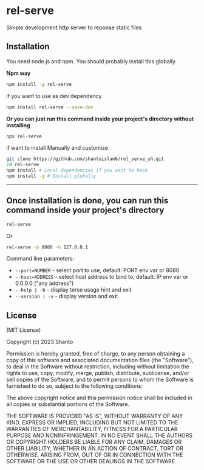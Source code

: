 # rel-serve

Simple development http server to reponse static files

Installation
------------

You need node.js and npm. You should probably install this globally.

**Npm way**
```sh
npm install -g rel-serve
```
if you want to use as dev dependency 

```sh
npm install rel-serve --save-dev
```
**Or you can just run this command inside your project's directory without installing**
```sh 
npx rel-serve
```

if want to install Manually and customize
```sh
git clone https://github.com/shantoislam6/rel_serve_sh.git
cd rel-serve
npm install # Local dependencies if you want to hack
npm install -g # Install globally
```
<hr>

Once installation is done, you can run this command inside your project's directory
------------
```sh
rel-serve
```
Or

```sh 
rel-serve -p 8080 -h 127.0.0.1
```



Command line parameters:

* `--port=NUMBER` - select port to use, default: PORT env var or 8080
* `--host=ADDRESS` - select host address to bind to, default: IP env var or 0.0.0.0 ("any address")
* `--help | -h` - display terse usage hint and exit
* `--version | -v` - display version and exit

License
-------

(MIT License)

Copyright (c) 2023 Shanto

Permission is hereby granted, free of charge, to any person obtaining a copy of this software and associated documentation files (the "Software"), to deal in the Software without restriction, including without limitation the rights to use, copy, modify, merge, publish, distribute, sublicense, and/or sell copies of the Software, and to permit persons to whom the Software is furnished to do so, subject to the following conditions:

The above copyright notice and this permission notice shall be included in all copies or substantial portions of the Software.

THE SOFTWARE IS PROVIDED "AS IS", WITHOUT WARRANTY OF ANY KIND, EXPRESS OR IMPLIED, INCLUDING BUT NOT LIMITED TO THE WARRANTIES OF MERCHANTABILITY, FITNESS FOR A PARTICULAR PURPOSE AND NONINFRINGEMENT. IN NO EVENT SHALL THE AUTHORS OR COPYRIGHT HOLDERS BE LIABLE FOR ANY CLAIM, DAMAGES OR OTHER LIABILITY, WHETHER IN AN ACTION OF CONTRACT, TORT OR OTHERWISE, ARISING FROM, OUT OF OR IN CONNECTION WITH THE SOFTWARE OR THE USE OR OTHER DEALINGS IN THE SOFTWARE.

